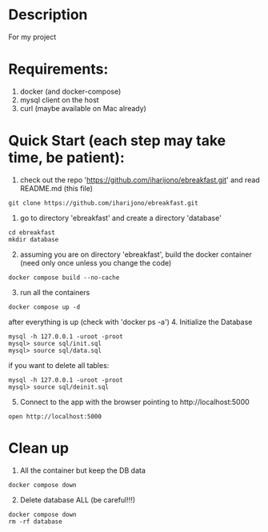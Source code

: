 # Description
For my project

# Requirements:
1. docker (and docker-compose)
2. mysql client on the host
3. curl (maybe available on Mac already)

# Quick Start (each step may take time, be patient):
1. check out the repo 'https://github.com/iharijono/ebreakfast.git' and read README.md (this file)
```
git clone https://github.com/iharijono/ebreakfast.git
```
1. go to directory 'ebreakfast' and create a directory 'database'
```
cd ebreakfast
mkdir database
```
2. assuming you are on directory 'ebreakfast', build the docker container (need only once unless you change the code)
```
docker compose build --no-cache
```
3. run all the containers
```
docker compose up -d
```
after everything is up (check with 'docker ps -a')
4. Initialize the Database
```
mysql -h 127.0.0.1 -uroot -proot
mysql> source sql/init.sql
mysql> source sql/data.sql
```
if you want to delete all tables:
```
mysql -h 127.0.0.1 -uroot -proot
mysql> source sql/deinit.sql
```
5. Connect to the app with the browser pointing to http://localhost:5000
```
open http://localhost:5000
```

# Clean up
1. All the container but keep the DB data
```
docker compose down
```
2. Delete database ALL (be careful!!!)
```
docker compose down
rm -rf database
```